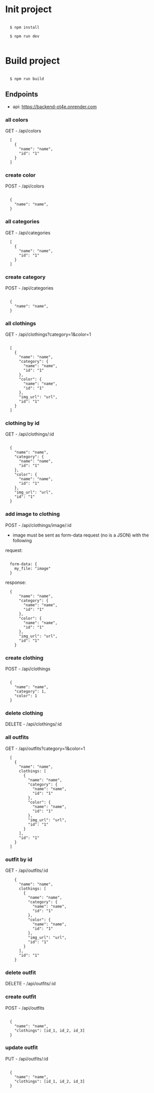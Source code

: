 # Init project

```

  $ npm install

  $ npm run dev


```

# Build project

```

  $ npm run build

```

## Endpoints

- api: https://backend-ot4e.onrender.com

### all colors

GET - /api/colors 

```
  [
    {
      "name": "name",  
      "id": "1"
    } 
  ]

```

### create color

POST - /api/colors

```

  {
    "name": "name",  
  } 

```

### all categories

GET - /api/categories

```
  [
    {
      "name": "name",  
      "id": "1"
    } 
  ]

```

### create category

POST - /api/categories

```

  {
    "name": "name",  
  } 

```

### all clothings

GET - /api/clothings?category=1&color=1

```

  [
    {
      "name": "name", 
      "category": {
        "name": "name",  
        "id": "1"
      },
      "color": {
        "name": "name",  
        "id": "1"
      },
      "img_url": "url",
      "id": "1"
    } 
  ]

```

### clothing by id

GET - /api/clothings/:id

```
 
  {
    "name": "name", 
    "category": {
      "name": "name",  
      "id": "1"
    },
    "color": {
      "name": "name",  
      "id": "1"
    },
    "img_url": "url",
    "id": "1"
  }  

```

### add image to clothing

POST - /api/clothings/image/:id

- image must be sent as form-data request (no is a JSON) with the following

request: 

```

  form-data: {
    my_file: "image"
  }

```

response: 

```
  {
      "name": "name", 
      "category": {
        "name": "name",  
        "id": "1"
      },
      "color": {
        "name": "name",  
        "id": "1"
      },
      "img_url": "url",
      "id": "1"
    } 
```

### create clothing

POST - /api/clothings

```

  {
    "name": "name", 
    "category": 1,
    "color": 1
  } 

```



### delete clothing

DELETE - /api/clothings/:id

### all outfits

GET - /api/outfits?category=1&color=1

```
  [
    {
      "name": "name",
      clothings: [
        {
          "name": "name", 
          "category": {
            "name": "name",  
            "id": "1"
          },
          "color": {
            "name": "name",  
            "id": "1"
          },
          "img_url": "url",
          "id": "1"
        } 
      ],
      "id": "1"
    } 
  ]
```

### outfit by id

GET - /api/outfits/:id

```
    {
      "name": "name",
      clothings: [
        {
          "name": "name", 
          "category": {
            "name": "name",  
            "id": "1"
          },
          "color": {
            "name": "name",  
            "id": "1"
          },
          "img_url": "url",
          "id": "1"
        } 
      ],
      "id": "1"
    } 
```

### delete outfit

DELETE - /api/outfits/:id

### create outfit

POST - /api/outfits

```

  {
    "name": "name", 
    "clothings": [id_1, id_2, id_3]
  } 

```

### update outfit

PUT - /api/outfits/:id

```

  {
    "name": "name", 
    "clothings": [id_1, id_2, id_3]
  } 

```




